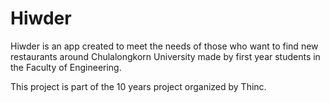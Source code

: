 # Hiwder

Hiwder is an app created to meet the needs of those who want to find new restaurants around Chulalongkorn University made by first year students in the Faculty of Engineering. 

This project is part of the 10 years project organized by Thinc.
